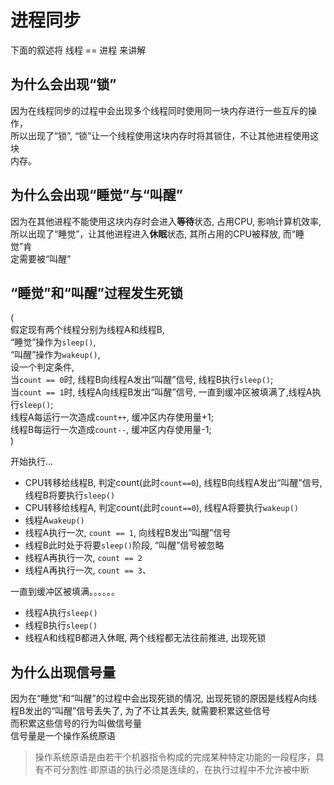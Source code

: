 # 进程同步

下面的叙述将 线程 == 进程 来讲解

## 为什么会出现“锁”
因为在线程同步的过程中会出现多个线程同时使用同一块内存进行一些互斥的操作，  
所以出现了“锁”, “锁”让一个线程使用这块内存时将其锁住，不让其他进程使用这块  
内存。

## 为什么会出现“睡觉”与“叫醒”
因为在其他进程不能使用这块内存时会进入**等待**状态, 占用CPU, 影响计算机效率,  
所以出现了“睡觉”，让其他进程进入**休眠**状态, 其所占用的CPU被释放, 而“睡觉”肯  
定需要被“叫醒”

## “睡觉”和“叫醒”过程发生死锁
(  
假定现有两个线程分别为线程A和线程B,  
“睡觉”操作为`sleep()`,  
“叫醒”操作为`wakeup()`,  
设一个判定条件,  
当`count == 0`时, 线程B向线程A发出“叫醒”信号, 线程B执行`sleep()`;  
当`count == 1`时, 线程A向线程B发出“叫醒”信号, 一直到缓冲区被填满了,线程A执行`sleep()`;  
线程A每运行一次造成`count++`, 缓冲区内存使用量+1;  
线程B每运行一次造成`count--`, 缓冲区内存使用量-1;    
)  

开始执行...
+ CPU转移给线程B, 判定count(此时`count==0`), 线程B向线程A发出“叫醒”信号, 线程B将要执行`sleep()`
+ CPU转移给线程A, 判定count(此时`count==0`), 线程A将要执行`wakeup()`
+ 线程A`wakeup()`
+ 线程A执行一次, `count == 1`, 向线程B发出“叫醒”信号
+ 线程B此时处于将要`sleep()`阶段, “叫醒”信号被忽略
+ 线程A再执行一次, `count == 2`
+ 线程A再执行一次, `count == 3`、

一直到缓冲区被填满。。。。。。

+ 线程A执行`sleep()`
+ 线程B执行`sleep()`
+ 线程A和线程B都进入休眠, 两个线程都无法往前推进, 出现死锁

## 为什么出现信号量
因为在“睡觉”和“叫醒”的过程中会出现死锁的情况, 出现死锁的原因是线程A向线程B发出的“叫醒”信号丢失了, 为了不让其丢失, 就需要积累这些信号  
而积累这些信号的行为叫做信号量  
信号量是一个操作系统原语  
> 操作系统原语是由若干个机器指令构成的完成某种特定功能的一段程序，具有不可分割性·即原语的执行必须是连续的，在执行过程中不允许被中断
